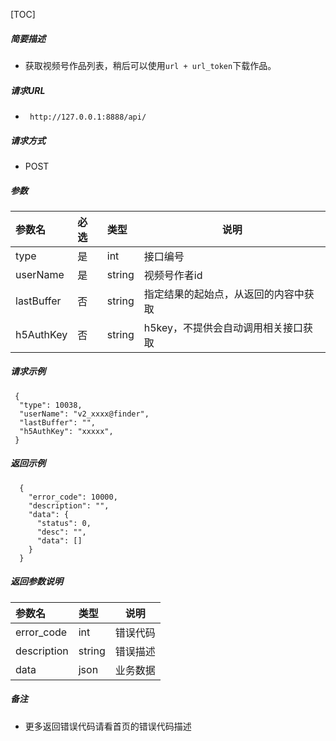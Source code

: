 

[TOC]
    
##### 简要描述

- 获取视频号作品列表，稍后可以使用`url + url_token`下载作品。

##### 请求URL
- ` http://127.0.0.1:8888/api/`
  
##### 请求方式
- POST 

##### 参数

| 参数名        | 必选 | 类型     | 说明                   |
|:-----------|:---|:-------|----------------------|
| type       | 是  | int    | 接口编号                 |
| userName   | 是  | string | 视频号作者id              |
| lastBuffer | 否  | string | 指定结果的起始点，从返回的内容中获取   |
| h5AuthKey  | 否  | string | h5key，不提供会自动调用相关接口获取 |

##### 请求示例

```
 {
  "type": 10038,
  "userName": "v2_xxxx@finder",
  "lastBuffer": "",
  "h5AuthKey": "xxxxx",
 } 
```

##### 返回示例 

``` 
  {
    "error_code": 10000,
    "description": "",
    "data": {
      "status": 0,
      "desc": "",
      "data": []
    }
  }
```

##### 返回参数说明 

|参数名|类型|说明|
|:-----  |:-----|-----                           |
|error_code |int   |错误代码  |
|description|string|错误描述|
|data|json|业务数据|

##### 备注 

- 更多返回错误代码请看首页的错误代码描述







